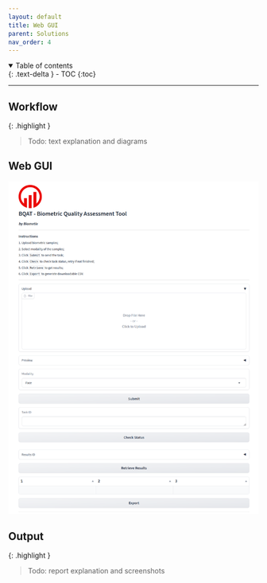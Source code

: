 ```yaml
---
layout: default
title: Web GUI
parent: Solutions
nav_order: 4
---
```


<details open markdown="block">
  <summary>
    Table of contents
  </summary>
  {: .text-delta }
- TOC
{:toc}
</details>

---

## Workflow

{: .highlight }
> Todo: text explanation and diagrams
<!-- TODO: workflow diagram-->

## Web GUI

![Screenshot](../assets/images/screenshot_web.png)

## Output

{: .highlight }
> Todo: report explanation and screenshots
<!-- TODO: report explanation-->
